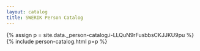 ```yaml
---
layout: catalog
title: SWERIK Person Catalog
---
```

{% assign p = site.data._person-catalog.i-LLQuN9rFusbbsCKJJKU9pu %}
{% include person-catalog.html p=p %}

